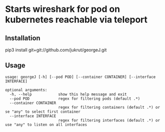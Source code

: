 # Starts wireshark for pod on kubernetes reachable via teleport

## Installation
pip3 install git+git://github.com/jukrut/georgeJ.git

## Usage
```
usage: georgeJ [-h] [--pod POD] [--container CONTAINER] [--interface INTERFACE]

optional arguments:
  -h, --help            show this help message and exit
  --pod POD             regex for filtering pods (default .*)
  --container CONTAINER
                        regex for filtering containers (default .*) or se "any" to select first container
  --interface INTERFACE
                        regex for filtering interfaces (default .*) or use "any" to listen on all interfaces
```

